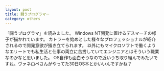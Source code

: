 ```yaml
---
layout: post
title: 闘うプログラマー
category: others
---
```


「闘うプログラマ」を読みました。
Windows NT開発に置けるデスマーチの様子が描かれています。
カトラーを始めとした様々なプロフェッショナルが紹介されるので開発意欲が掻き立てられます。
以外にもマイクロソフトで働くようなエリートでも私生活と仕事の両立に苦労していてエンジニアとはそういう職業なのかなと思いました。
OS自作も面白そうなので近いうち取り組んでみたいですね。ヴァネロペさんがやってた30日OS本とかいいんですかね？
